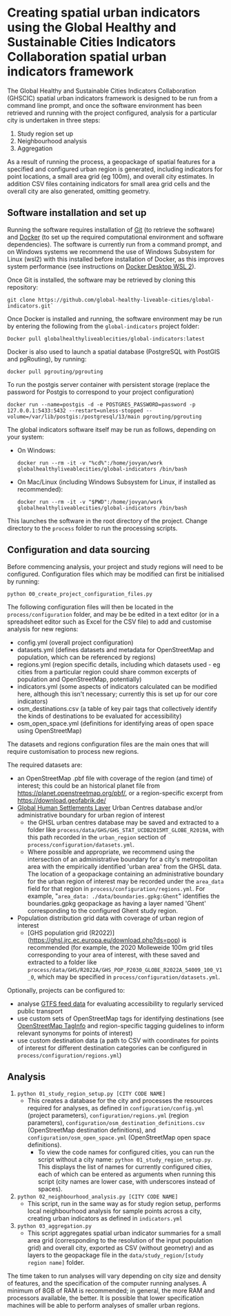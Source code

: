# Creating spatial urban indicators using the Global Healthy and Sustainable Cities Indicators Collaboration spatial urban indicators framework

The Global Healthy and Sustainable Cities Indicators Collaboration (GHSCIC) spatial urban indicators framework is designed to be run from a command line prompt, and once the software environment has been retrieved and running with the project configured, analysis for a particular city is undertaken in three steps:

1. Study region set up
2. Neighbourhood analysis
3. Aggregation

As a result of running the process, a geopackage of spatial features  for a specified and configured urban region is generated, including indicators for point locations, a small area grid (eg 100m), and overall city estimates.  In addition CSV files containing indicators for small area grid cells and the overall city are also generated, omitting geometry.

## Software installation and set up

Running the software requires installation of [Git](https://git-scm.com/) (to retrieve the software) and [Docker](https://www.docker.com/) (to set up the required computational environment and software dependencies).  The software is currently run from a command prompt, and on Windows systems we recommend the use of Windows Subsystem for Linux (wsl2) with this installed before installation of Docker, as this improves system performance (see instructions on [Docker Desktop WSL 2](https://docs.docker.com/desktop/windows/wsl/)).

Once Git is installed, the software may be retrieved by cloning this repository: 

```
git clone https://github.com/global-healthy-liveable-cities/global-indicators.git`
```

Once Docker is installed and running, the software environment may be run by entering the following from the `global-indicators` project folder:

```
Docker pull globalhealthyliveablecities/global-indicators:latest
```

Docker is also used to launch a spatial database (PostgreSQL with PostGIS and pgRouting), by running: 
```
docker pull pgrouting/pgrouting
```

To run the postgis server container with persistent storage (replace the password for Postgis to correspond to your project configuration)

```
docker run --name=postgis -d -e POSTGRES_PASSWORD=password -p 127.0.0.1:5433:5432 --restart=unless-stopped --volume=/var/lib/postgis:/postgresql/13/main pgrouting/pgrouting
```

The global indicators software itself may be run as follows, depending on your system:
- On Windows:
    ```
    docker run --rm -it -v "%cd%":/home/jovyan/work globalhealthyliveablecities/global-indicators /bin/bash
    ```
- On Mac/Linux (including Windows Subsystem for Linux, if installed as recommended):
    ```
    docker run --rm -it -v "$PWD":/home/jovyan/work globalhealthyliveablecities/global-indicators /bin/bash
    ```

This launches the software in the root directory of the project.  Change directory to the `process` folder to run the processing scripts.

## Configuration and data sourcing

Before commencing analysis, your project and study regions will need to be configured.  Configuration files which may be modified can first be initialised by running:

```python 00_create_project_configuration_files.py```

The following configuration files will then be located in the `process/configuration` folder, and may be be edited in a text editor (or in a spreadsheet editor such as Excel for the CSV file) to add and customise analysis for new regions:

- config.yml (overall project configuration)
- datasets.yml (defines datasets and metadata for OpenStreetMap and population, which can be referenced by regions)
- regions.yml (region specific details, including which datasets used - eg cities from a particular region could share common excerpts of population and OpenStreetMap, potentially)
- indicators.yml (some aspects of indicators calculated can be modified here, although this isn't necessary; currently this is set up for our core indicators)
- osm_destinations.csv (a table of key pair tags that collectively identify the kinds of destinations to be evaluated for accessibility)
- osm_open_space.yml (definitions for identifying areas of open space using OpenStreetMap)

The datasets and regions configuration files are the main ones that will require customisation to process new regions.

The required datasets are:

- an OpenStreetMap .pbf file with coverage of the region (and time) of interest; this could be an historical planet file from https://planet.openstreetmap.org/pbf/, or a region-specific excerpt from https://download.geofabrik.de/
- [Global Human Settlements Layer](https://ghsl.jrc.ec.europa.eu/download.php) Urban Centres database and/or administrative boundary for urban region of interest
  - the GHSL urban centres database may be saved and extracted to a folder like `process/data/GHS/GHS_STAT_UCDB2015MT_GLOBE_R2019A`, with this path recorded in the `urban_region` section of `process/configuration/datasets.yml`.
  - Where possible and appropriate, we recommend using the intersection of an administrative boundary for a city's metropolitan area with the empirically identified 'urban area' from the GHSL data.  The location of a geopackage containing an administrative boundary for the urban region of interest may be recorded under the `area_data` field for that region in `process/configuration/regions.yml`.   For example, "`area_data: ./data/boundaries.gpkg:Ghent`" identifies the boundaries.gpkg geopackage as having a layer named 'Ghent' corresponding to the configured Ghent study region.
- Population distribution grid data with coverage of urban region of interest
  - [GHS population grid (R2022)] (https://ghsl.jrc.ec.europa.eu/download.php?ds=pop) is recommended (for example, the 2020 Molleweide 100m grid tiles corresponding to your area of interest, with these saved and extracted to a folder like  `process/data/GHS/R2022A/GHS_POP_P2030_GLOBE_R2022A_54009_100_V1_0`, which may be specified in `process/configuration/datasets.yml`.

Optionally, projects can be configured to:

- analyse [GTFS feed data](https://database.mobilitydata.org/) for evaluating accessibility to regularly serviced public transport
- use custom sets of OpenStreetMap tags for identifying destinations (see [OpenStreetMap TagInfo](https://taginfo.openstreetmap.org/) and region-specific tagging guidelines to inform relevant synonyms for points of interest)
- use custom destination data (a path to CSV with coordinates for points of interest for different destination categories can be configured in `process/configuration/regions.yml`)

## Analysis

1.  ```python 01_study_region_setup.py [CITY CODE NAME]```
    - This creates a database for the city and processes the resources required for analyses, as defined in `configuration/config.yml` (project parameters), `configuration/regions.yml` (region parameters), `configuration/osm_destination_definitions.csv` (OpenStreetMap destination definitions), and `configuration/osm_open_space.yml` (OpenStreetMap open space definitions).
        - To view the code names for configured cities, you can run the script without a city name: `python 01_study_region_setup.py`.  This displays the list of names for currently configured cities, each of which can be entered as arguments when running this script (city names are lower case, with underscores instead of spaces).
2.  ```python 02_neighbourhood_analysis.py [CITY CODE NAME]```
    - This script, run in the same way as for study region setup, performs local neighbourhood analysis for sample points across a city, creating urban indicators as defined in `indicators.yml`
3.  ```python 03_aggregation.py```
    - This script aggregates spatial urban indicator summaries for a small area grid (corresponding to the resolution of the input population grid) and overall city, exported as CSV (without geometry) and as layers to the geopackage file in the `data/study_region/[study region name]` folder.

The time taken to run analyses will vary depending on city size and density of features, and the specification of the computer running analyses.  A minimum of 8GB of RAM is recommended; in general, the more RAM and processors available, the better.  It is possible that lower specification machines will be able to perform analyses of smaller urban regions.   
